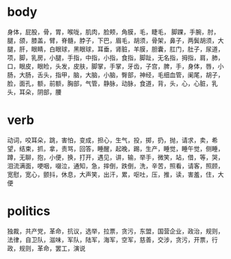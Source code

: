 # body

身体，屁股，骨，胃，喉咙，肌肉，脸颊，角膜，毛，睫毛， 脚踝，手腕，肘，腿，颌，膝盖，臂，脊髓，脖子，下巴，眉毛，胡须，骨架，鼻子，两鬓胡须，大腿，肝，眼睛，白眼球，黑眼球，耳垂，肾脏，羊膜，胆囊，肛门，肚子，尿道，项，脚，乳房，小腿，手指，中指，小指，食指，脚趾，无名指，拇指，肩，肺，口，眼皮，眼睑，头发，皮肤，脚掌，手掌，牙齿，子宫，脾，手，身体，唇，小肠，大肠，舌头，指甲，脑，大脑，小脑，臀部，神经，毛细血管，阑尾，胡子，脸，面孔，额，前额，胸部，气管，静脉，动脉，食道，背，头，心，心脏，乳头，耳朵，阴部，腰

# verb

动词，咬耳朵，跳，害怕，变成，担心，生气，投，掷，扔，抛，请求，卖，希望，结束，抓，拿，责骂，回答，睡醒，起晚，踢，生产，睡觉，睡午觉，侧睡，蹲，无聊，抱，小便，换，打开，遇见，讲，输，举手，微笑，站，借，等，哭，泪流满面，哽咽，啜泣，通知，急，摔倒，跌倒，洗，辛苦，照看，请客，照顾，宽慰，宽心，颤抖，休息，大声笑，出汗，累，呕吐，压，推，读，害羞，住，大便

# politics

独裁，共产党，革命，抗议，选举，拉票，贪污，东盟，国营企业，政治，规则，法律，自卫队，滋味，军队，陆军，海军，空军，慈善，交涉，贪污，开票，行政，规则，革命，罢工，演说
